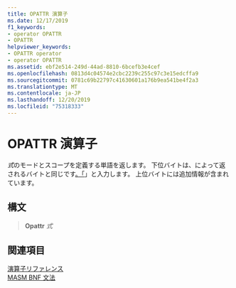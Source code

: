 ```yaml
---
title: OPATTR 演算子
ms.date: 12/17/2019
f1_keywords:
- operator OPATTR
- OPATTR
helpviewer_keywords:
- OPATTR operator
- operator OPATTR
ms.assetid: ebf2e514-249d-44ad-8810-6bcefb3e4cef
ms.openlocfilehash: 0813d4c04574e2cbc2239c255c97c3e15edcffa9
ms.sourcegitcommit: 0781c69b22797c41630601a176b9ea541be4f2a3
ms.translationtype: MT
ms.contentlocale: ja-JP
ms.lasthandoff: 12/20/2019
ms.locfileid: "75318333"
---
```

# <a name="operator-opattr"></a>OPATTR 演算子

*式*のモードとスコープを定義する単語を返します。 下位バイトは、によって返されるバイトと同じです[。「](operator-dot-type.md)」と入力します。 上位バイトには追加情報が含まれています。

## <a name="syntax"></a>構文

> **Opattr** *式*

## <a name="see-also"></a>関連項目

[演算子リファレンス](operators-reference.md)\
[MASM BNF 文法](masm-bnf-grammar.md)

